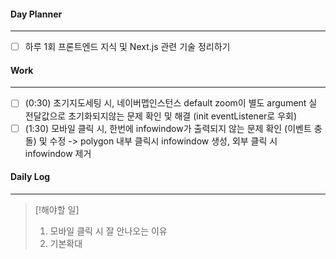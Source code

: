 
#### Day Planner
---
- [ ] 하루 1회 프론트엔드 지식 및 Next.js 관련 기술 정리하기


#### Work
---
- [ ] (0:30) 초기지도세팅 시, 네이버맵인스턴스 default zoom이 별도 argument 실 전달값으로 초기화되지않는 문제 확인 및 해결 (init eventListener로 우회)
- [ ] (1:30) 모바일 클릭 시, 한번에 infowindow가 출력되지 않는 문제 확인 (이벤트 충돌) 및 수정 -> polygon 내부 클릭시 infowindow 생성, 외부 클릭 시 infowindow 제거

#### Daily Log
---
> [!해야할 일]
> 1. 모바일 클릭 시 잘 안나오는 이유
> 2. 기본확대 


